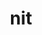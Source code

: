 ---
category: 3-letters
denotation: null
name: nit
reference_link: https://www.etymonline.com/word/nit
root_language: null
root_name: null
title: nit
type: free
word_sums:
- respelling: nit
  sum: 'Nit + '
---